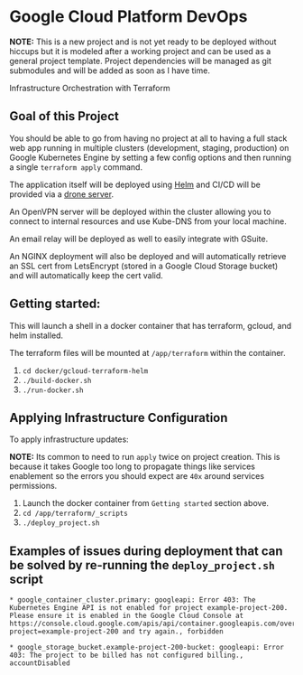 # Google Cloud Platform DevOps

**NOTE:** This is a new project and is not yet ready to be deployed without hiccups but it is modeled after a working project and can be used as a general project template. Project dependencies will be managed as git submodules and will be added as soon as I have time.

Infrastructure Orchestration with Terraform

## Goal of this Project

You should be able to go from having no project at all to having a full stack web app running in multiple clusters (development, staging, production) on Google Kubernetes Engine by setting a few config options and then running a single `terraform apply` command.

The application itself will be deployed using [Helm](https://helm.sh/) and CI/CD will be provided via a [drone server](https://github.com/drone/drone).

An OpenVPN server will be deployed within the cluster allowing you to connect to internal resources and use Kube-DNS from your local machine.

An email relay will be deployed as well to easily integrate with GSuite.

An NGINX deployment will also be deployed and will automatically retrieve an SSL cert from LetsEncrypt (stored in a Google Cloud Storage bucket) and will automatically keep the cert valid.

## Getting started:

This will launch a shell in a docker container that has terraform, gcloud, and helm installed.

The terraform files will be mounted at `/app/terraform` within the container.

1. `cd docker/gcloud-terraform-helm`
2. `./build-docker.sh`
3. `./run-docker.sh`

## Applying Infrastructure Configuration

To apply infrastructure updates:

**NOTE:** Its common to need to run `apply` twice on project creation. This is because it takes Google too long to propagate things like services enablement so the errors you should expect are `40x` around services permissions.

1. Launch the docker container from `Getting started` section above.
2. `cd /app/terraform/_scripts`
3. `./deploy_project.sh`

## Examples of issues during deployment that can be solved by re-running the `deploy_project.sh` script

```
* google_container_cluster.primary: googleapi: Error 403: The Kubernetes Engine API is not enabled for project example-project-200. Please ensure it is enabled in the Google Cloud Console at https://console.cloud.google.com/apis/api/container.googleapis.com/overview?project=example-project-200 and try again., forbidden
```

```
* google_storage_bucket.example-project-200-bucket: googleapi: Error 403: The project to be billed has not configured billing., accountDisabled
```
